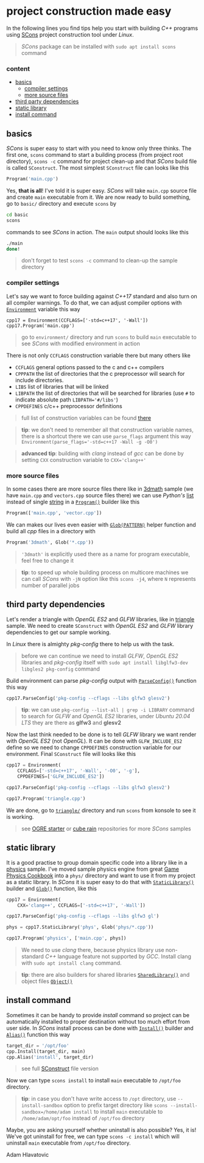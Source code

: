 # project construction made easy

In the following lines you find tips help you start with building *C++* programs using [SCons](https://scons.org) project construction tool under *Linux*.

> *SCons* package can be installed with `sudo apt install scons ` command

### content

- [basics](#basics)
	- [compiler settings](#compiler-settings)
	- [more source files](#more-source-files)
- [third party dependencies](#third-party-dependencies)
- [static library](#static-library)
- [install command](#install-command)


## basics

*SCons* is super easy to start with you need to know only three thinks. The first one, `scons` command to start a building process (from project root directory), `scons -c` command for project clean-up and that *SCons* build file is called `SConstruct`. The most simplest `SConstruct` file can looks like this

```python
Program('main.cpp')
```

Yes, **that is all**! I've told it is super easy. *SCons* will take `main.cpp` source file and create `main` executable from it. We are now ready to build something, go to `basic/` directory and execute `scons` by

```bash
cd basic
scons
```

commands to see *SCons* in action. The `main` output should looks like this

```bash
./main 
done!
```

> don't forget to test `scons -c` command to clean-up the sample directory

### compiler settings

Let's say we want to force building against *C++17* standard and also turn on all compiler warnings. To do that, we can adjust compiler options with [`Environment`][Environ] variable this way

```
cpp17 = Environment(CCFLAGS=['-std=c++17', '-Wall'])
cpp17.Program('main.cpp')
```

> go to `environment/` directory and run `scons` to build `main` executable to see *SCons* with modified environment in action 

There is not only `CCFLAGS` construction variable there but many others like

- `CCFLAGS` general options passed to the c and c++ compilers
- `CPPPATH` the list of directories that the c preprocessor will search for include directories.
- `LIBS` list of libraries that will be linked
- `LIBPATH` the list of directories that will be searched for libraries (use `#` to indicate absolute path `LIBPATH='#/libs'`)
- `CPPDEFINES` c/c++ preprocessor definitions

> full list of construction variables can be found [there](https://www.scons.org/doc/1.2.0/HTML/scons-user/a4774.html)

> **tip**: we don't need to remember all that construction variable names, there is a shortcut there we can use `parse_flags` argument this way `Environment(parse_flags='-std=c++17 -Wall -g -O0')`

> **advanced tip**: building with *clang* instead of *gcc* can be done by setting `CXX` construction variable to `CXX='clang++'`


### more source files

In some cases there are more source files there like in [3dmath](3dmath/) sample (we have `main.cpp` and `vectors.cpp` source files there) we can use *Python's* [list][sequence] instead of single [string][string] in a [`Program()`][Program] builder like this

```python
Program(['main.cpp', 'vector.cpp'])
```

We can makes our lives even easier with [`Glob(PATTERN)`][Glob] helper function and build all *cpp* files in a directory with

```python
Program('3dmath', Glob('*.cpp'))
```

> `'3dmath'` is explicitly used there as a name for program executable, feel free to change it

> **tip**: to speed up whole building process on multicore machines we can call *SCons* with `-jN` option like this `scons -j4`, where `N` represents number of parallel jobs


## third party dependencies

Let's render a triangle with *OpenGL ES2* and *GLFW* libraries, like in [triangle](triangle/triangle.cpp) sample. We need to create `SConstruct` with *OpenGL ES2* and *GLFW* library dependencies to get our sample working. 

In *Linux* there is almighty *pkg-config* there to help us with the task.

> before we can continue we need to install *GLFW*, *OpenGL ES2* libraries and *pkg-config* itself with `sudo apt install libglfw3-dev libgles2 pkg-config` command

Build environment can parse *pkg-config* output with [`ParseConfig()`][ParseConfig] function this way

```python
cpp17.ParseConfig('pkg-config --cflags --libs glfw3 glesv2')
```

> **tip**: we can use `pkg-config --list-all | grep -i LIBRARY` command to search for *GLFW* and *OpenGL ES2* libraries, under *Ubuntu 20.04 LTS* they are there as **glfw3** and **glesv2**

Now the last think needed to be done is to tell *GLFW* library we want render with *OpenGL ES2* (not *OpenGL*). It can be done with `GLFW_INCLUDE_ES2` define so we need to change `CPPDEFINES` construction variable for our environment. Final `SConstruct` file will looks like this

```python
cpp17 = Environment(
	CCFLAGS=['-std=c++17', '-Wall', '-O0', '-g'],
	CPPDEFINES=['GLFW_INCLUDE_ES2'])

cpp17.ParseConfig('pkg-config --cflags --libs glfw3 glesv2')

cpp17.Program('triangle.cpp')
```

We are done, go to [`triangle/`](triangle/) directory and run `scons` from konsole to see it is working.

> see [OGRE starter](https://github.com/sansajn/ogre-linux-starter) or [cube rain](https://github.com/sansajn/cube_rain) repositories for more *SCons* samples


## static library

It is a good practise to group domain specific code into a library like in a [physics](physics/) sample. I've moved sample physics engine from great [Game Physics Cookbook][GamePhys] into a `phys/` directory and want to use it from my project as a static library. In *SCons* it is super easy to do that with [`StaticLibrary()`][StaticLibrary] builder and [`Glob()`][Glob] function, like this

```python
cpp17 = Environment(
	CXX='clang++', CCFLAGS=['-std=c++17', '-Wall'])

cpp17.ParseConfig('pkg-config --cflags --libs glfw3 gl')

phys = cpp17.StaticLibrary('phys', Glob('phys/*.cpp'))

cpp17.Program('physics', ['main.cpp', phys])
```

> We need to use *clang* there, because physics library use non-standard *C++* language feature not supported by *GCC*. Install clang with `sudo apt install clang` command.

> **tip**: there are also builders for shared libraries [`SharedLibrary()`][SharedLibrary] and object files [`Object()`][Object]

## install command

Sometimes it can be handy to provide *install* command so project can be automatically installed to proper destination without too much effort from user side. In *SCons* install process can be done with [`Install()`][Install] builder and [`Alias()`][Alias] function this way

```python
target_dir = '/opt/foo'
cpp.Install(target_dir, main)
cpp.Alias('install', target_dir)
```

> see full [SConstruct](install/SConstruct) file version

Now we can type `scons install` to install `main` executable to `/opt/foo` directory.

> **tip**: in case you don't have write access to `/opt` directory, use `--install-sandbox` option to prefix target directory like `scons --install-sandbox=/home/adam install` to install `main` executable to `/home/adam/opt/foo` instead of `/opt/foo` directory

Maybe, you are asking yourself whether uninstall is also possible? Yes, it is! We've got uninstall for free, we can type `scons -c install` which will uninstall `main` executable from `/opt/foo` directory.


[Environ]: https://scons.org/doc/production/HTML/scons-man.html#f-Environment
[Glob]: https://scons.org/doc/production/HTML/scons-man.html#f-Glob
[ParseConfig]: https://scons.org/doc/production/HTML/scons-man.html#f-ParseConfig
[Library]: https://scons.org/doc/production/HTML/scons-man.html#b-Library
[StaticLibrary]: https://scons.org/doc/production/HTML/scons-man.html#b-StaticLibrary
[Program]: https://scons.org/doc/production/HTML/scons-man.html#b-Program
[SharedLibrary]: https://scons.org/doc/production/HTML/scons-man.html#b-SharedLibrary
[Object]: https://scons.org/doc/production/HTML/scons-man.html#b-Object
[Install]: https://scons.org/doc/production/HTML/scons-man.html#b-Install
[Alias]: https://scons.org/doc/production/HTML/scons-man.html#f-Alias
[GamePhys]: http://gamephysicscookbook.com/
[sequence]: https://docs.python.org/3.4/library/stdtypes.html#sequence-types-list-tuple-range
[string]: https://docs.python.org/3.4/library/stdtypes.html#text-sequence-type-str

Adam Hlavatovic

